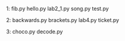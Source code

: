 1:
fib.py
hello.py
lab2_1.py
song.py
test.py

2:
backwards.py
brackets.py
lab4.py
ticket.py

3:
choco.py
decode.py
